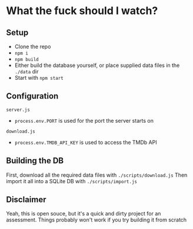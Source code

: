 # What the fuck should I watch?
## Setup
- Clone the repo
- `npm i`
- `npm build`
- Either build the database yourself, or place supplied data files in the `./data` dir
- Start with `npm start`

## Configuration
`server.js`
- `process.env.PORT` is used for the port the server starts on

`download.js`
- `process.env.TMDB_API_KEY` is used to access the TMDb API

## Building the DB
First, download all the required data files with `./scripts/download.js`
Then import it all into a SQLite DB with `./scripts/import.js`

## Disclaimer
Yeah, this is open souce, but it's a quick and dirty project for an assessment.
Things probably won't work if you try building it from scratch
